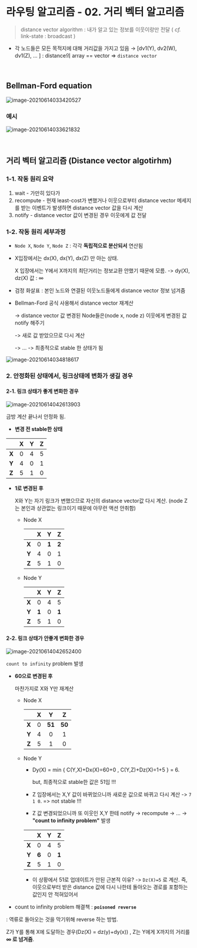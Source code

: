 # 라우팅 알고리즘 - 02. 거리 벡터 알고리즘

> distance vector algorithm : 내가 알고 있는 정보를 이웃이랑만 전달  ( *cf.* link-state : broadcast )

- 각 노드들은 모든 목적지에 대해 거리값을 가지고 있음 
  → [dv1(Y), dv2(W), dv1(Z), ... ] : distance의 array == vector => `distance vector` 

<br>

## Bellman-Ford equation

![image-20210614033420527](https://user-images.githubusercontent.com/77573938/121820483-fa062200-cccd-11eb-9000-bad1f52d6637.png)



### 예시

![image-20210614033621832](https://user-images.githubusercontent.com/77573938/121820487-fbcfe580-cccd-11eb-9f63-66d4b865fd56.png)

<br>

## 거리 벡터 알고리즘 (Distance vector algotirhm)

### 1-1. 작동 원리 요약

1. wait - 가만히 있다가 
2. recompute - 현재 least-cost가 변했거나 이웃으로부터 distance vector 메세지를 받는 이벤트가 발생하면 distance vector 값을 다시 계산
3. notify - distance vector 값이 변경된 경우 이웃에게 값 전달



### 1-2. 작동 원리 세부과정

- `Node X`, `Node Y`, `Node Z` : 각각 **독립적으로 분산되서** 연산됨

- X입장에서는 dx(X), dx(Y), dx(Z) 만 아는 상태.

  X 입장에서는 Y에서 X까지의 최단거리는 정보교환 안했기 때문에 모름. -> dy(X), dz(X) 값 :  ∞ 

- 검정 화살표 : 본인 노드와 연결된 이웃노드들에게 distance vector 정보 넘겨줌

- Bellman-Ford 공식 사용해서 distance vector 재계산 

  -> distance vector 값 변경된 Node들은(node x, node z) 이웃에게 변경된 값 notify 해주기

  -> 새로 값 받았으므로 다시 계산

  -> ... -> 최종적으로 stable 한 상태가 됨

![image-20210614034818617](https://user-images.githubusercontent.com/77573938/121820488-fc687c00-cccd-11eb-8a10-f15d2b3463cf.png)





### 2. 안정화된 상태에서, 링크상태에 변화가 생길 경우



#### 2-1. 링크 상태가 좋게 변화한 경우

![image-20210614042613903](https://user-images.githubusercontent.com/77573938/121820489-fc687c00-cccd-11eb-850a-a0fd12359921.png)

금방 계산 끝나서 안정화 됨.



- **변경 전 stable한 상태**

|       |  X   |  Y   |  Z   |
| :---: | :--: | :--: | :--: |
| **X** |  0   |  4   |  5   |
| **Y** |  4   |  0   |  1   |
| **Z** |  5   |  1   |  0   |



- **1로 변경된 후** 

  X와 Y는 자기 링크가 변했으므로 자신의 distance vector값 다시 계산. (node Z는 본인과 상관없는 링크이기 때문에 아무런 액션 안취함)

  - Node X
  
    |       |  X   |   Y   |   Z   |
    | :---: | :--: | :---: | :---: |
    | **X** |  0   | **1** | **2** |
    | **Y** |  4   |   0   |   1   |
    | **Z** |  5   |   1   |   0   |

  - Node Y
  
    |       |   X   |  Y   |   Z   |
    | :---: | :---: | :--: | :---: |
    | **X** |   0   |  4   |   5   |
    | **Y** | **1** |  0   | **1** |
    | **Z** |   5   |  1   |   0   |







#### 2-2. 링크 상태가 안좋게 변화한 경우

![image-20210614042652400](https://user-images.githubusercontent.com/77573938/121820490-fd011280-cccd-11eb-9381-e164edfa4aa8.png)

`count to infinity` problem 발생 



- **60으로 변경된 후**

  마찬가지로 X와 Y만 재계산

  - Node X

    |       |  X   |   Y    |   Z    |
    | :---: | :--: | :----: | :----: |
    | **X** |  0   | **51** | **50** |
    | **Y** |  4   |   0    |   1    |
    | **Z** |  5   |   1    |   0    |

  - Node Y

    - Dy(X) = min { C(Y,X)+Dx(X)=60+0 , C(Y,Z)+Dz(X)=1+5 } = 6.

      but, 최종적으로 stable한 값은 51임 !!!

    - Z 입장에서는 X,Y 값이 바뀌었으니까 새로운 값으로 바뀌고 다시 계산 -> `7 1 0`. => not stable !!!

    - Z 값 변경되었으니까 또 이웃인 X,Y 한테 notify -> recompute -> ... -> **"count to infinity problem"** 발생

    |       |   X   |  Y   |   Z   |
    | :---: | :---: | :--: | :---: |
    | **X** |   0   |  4   |   5   |
    | **Y** | **6** |  0   | **1** |
    | **Z** |   5   |  1   |   0   |

    - 이 상황에서 51로 업데이트가 안된 근본적 이유?  -> `Dz(X)=5` 로 계산. 즉, 이웃으로부터 받은 distance 값에 다시 나한테 돌아오는 경로를 포함하는 값인지 안 적혀있어서 



- count to infinity problem 해결책 : **`poisoned reverse`**

: 역류로 돌아오는 것을 막기위해 reverse 하는 방법.

Z가 Y를 통해 X에 도달하는 경우(Dz(X)  = dz(y)+dy(x)) , Z는 Y에게 X까지의 거리를 **∞ 로 넘겨줌**.

